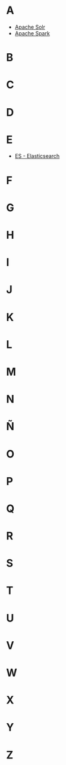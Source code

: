 # A

* [Apache Solr](ciencia-de-datos.md#apache-solr)
* [Apache Spark](ciencia-de-datos.md#apache-spark)

# B

# C

# D

# E

* [ES - Elasticsearch](ciencia-de-datos.md#es---elasticsearch)

# F

# G

# H

# I

# J

# K

# L

# M

# N

# Ñ

# O

# P

# Q

# R

# S

# T

# U

# V

# W

# X

# Y

# Z
